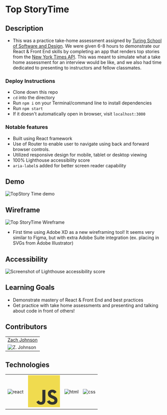 # Top StoryTime

## Description

 - This was a practice take-home assessment assigned by [Turing School of Software and Design](www.turing.edu).  We were given 6-8 hours to demonstrate our React & Front End skills by completing an app that renders top stories from the [New York Times API](https://developer.nytimes.com/docs/top-stories-product/1/overview). This was meant to simulate what a take home assessment for an interview would be like, and we also had time dedicated to presenting to instructors and fellow classmates.

### Deploy Instructions

- Clone down this repo
- `cd` into the directory
- Run `npm i` on your Terminal/command line to install dependencies
- Run `npm start`
- If it doesn't automatically open in browser, visit `localhost:3000`

### Notable features

 - Built using React framework
 - Use of Router to enable user to navigate using back and forward browser controls.
 - Utilized responsive design for mobile, tablet or desktop viewing
 - 100% Lighthouse accessibility score
 - `aria-label`s added for better screen reader capability


## Demo

<img src="https://media.giphy.com/media/atakzOzUhbyXz6SE5g/giphy.gif" alt="TopStory Time demo" width="700" height="auto" />

## Wireframe

![Top StoryTime Wireframe](https://user-images.githubusercontent.com/76700555/127673114-66df3547-038b-4c77-87e4-d0730ccac192.png)
  - First time using Adobe XD as a new wireframing tool! It seems very similar to Figma, but with extra Adobe Suite integration (ex. placing in SVGs from Adobe Illustrator)

## Accessibility

![Screenshot of Lighthouse accessibility score](https://user-images.githubusercontent.com/76700555/127673352-1993b797-b42e-4e8d-a0b7-b8a8882fc10e.png)


## Learning Goals

- Demonstrate mastery of React & Front End and best practices
- Get practice with take home assessments and presenting and talking about code in front of others!

## Contributors
<table>
    <tr>
         <td><a href="https://github.com/zachjjohns">Zach Johnson</td>
    </tr>
    <tr>
      <td><img src="https://avatars.githubusercontent.com/u/76700555?v=4" alt="Z. Johnson" width="125" height="auto" /></td>
    </tr>
</table>

## Technologies
<table>
  <tr>
    <td><img src="https://mildaintrainings.com/wp-content/uploads/2017/11/react-logo.png" alt="react" width="100" height="auto" /></td>
    <td><img src="https://raw.githubusercontent.com/voodootikigod/logo.js/master/js.png" alt="javascript" width="100" height="auto" /></td>
    <td><img src="https://cdn.pixabay.com/photo/2017/08/05/11/16/logo-2582748_1280.png" alt="html" width="100" height="auto" /></td>
    <td><img src="https://www.pinclipart.com/picdir/middle/175-1759459_eng-a-med-kamel-frameworks-css-css-logo.png" alt="css" width="100" height="auto" /></td>
  </tr>
</table>
